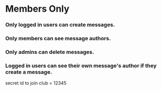 # Members Only

### Only logged in users can create messages.

### Only members can see message authors.

### Only admins can delete messages.

### Logged in users can see their own message's author if they create a message.

secret id to join club = 12345
